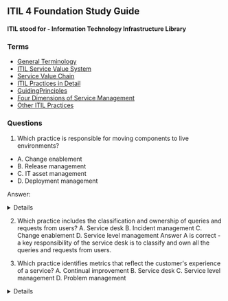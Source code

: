 ## ITIL 4 Foundation Study Guide
#### ITIL stood for - Information Technology Infrastructure Library
### Terms

- [General Terminology](GeneralTerminology.md)
- [ITIL Service Value System](ITILServiceValueSystem.md)
- [Service Value Chain](ServiceValueChain.md)
- [ITIL Practices in Detail](ITILPracticesInDetail.md)
- [GuidingPrinciples](GuidingPrinciples.md)
- [Four Dimensions of Service Management](FourDimensionsOfSM.md)
- [Other ITIL Practices](OtherITILPractices.md)

### Questions

1) Which practice is responsible for moving components to live environments?

- A. Change enablement
- B. Release management
- C. IT asset management
- D. Deployment management

Answer:<details>
Answer D is correct - deployment management practice is all about moving service components to live environments.
</details>


2) Which practice includes the classification and ownership of queries and requests from users?
A. Service desk
B. Incident management
C. Change enablement
D. Service level management
<detais>Answer A is correct - a key responsibility of the service desk is to classify and own all the
queries and requests from users.
</details>


3) Which practice identifies metrics that reflect the customer's experience of a service?
A. Continual improvement
B. Service desk
C. Service level management
D. Problem management
<details>Answer C is correct - service level management is concerned with measures that are a
truthful reflection of the customer's actual experience and level of satisfaction with the whole service.
</details>
